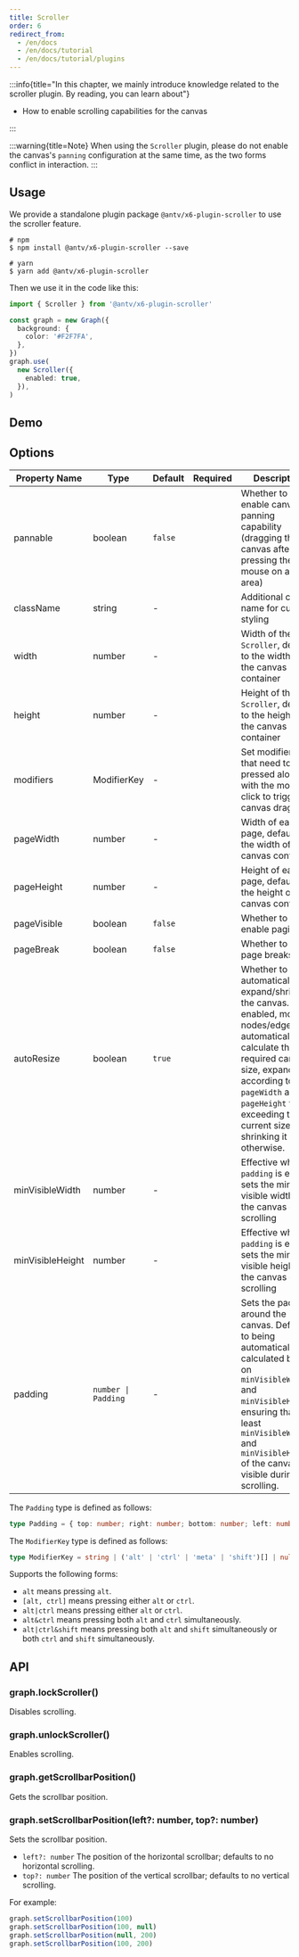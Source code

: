 ```yaml
---
title: Scroller
order: 6
redirect_from:
  - /en/docs
  - /en/docs/tutorial
  - /en/docs/tutorial/plugins
---
```


:::info{title="In this chapter, we mainly introduce knowledge related to the scroller plugin. By reading, you can learn about"}

- How to enable scrolling capabilities for the canvas

:::

:::warning{title=Note}
When using the `Scroller` plugin, please do not enable the canvas's `panning` configuration at the same time, as the two forms conflict in interaction.
:::

## Usage

We provide a standalone plugin package `@antv/x6-plugin-scroller` to use the scroller feature.

```shell
# npm
$ npm install @antv/x6-plugin-scroller --save

# yarn
$ yarn add @antv/x6-plugin-scroller
```

Then we use it in the code like this:

```ts
import { Scroller } from '@antv/x6-plugin-scroller'

const graph = new Graph({
  background: {
    color: '#F2F7FA',
  },
})
graph.use(
  new Scroller({
    enabled: true,
  }),
)
```

## Demo

<code id="plugin-scroller" src="@/src/tutorial/plugins/scroller/index.tsx"></code>

## Options

| Property Name     | Type                | Default  | Required | Description                                                                                                                                                                           |
|-------------------|---------------------|----------|----------|---------------------------------------------------------------------------------------------------------------------------------------------------------------------------------------|
| pannable           | boolean             | `false`  |          | Whether to enable canvas panning capability (dragging the canvas after pressing the mouse on a blank area)                                                                           |
| className          | string              | -        |          | Additional class name for custom styling                                                                                                                                              |
| width              | number              | -        |          | Width of the `Scroller`, defaults to the width of the canvas container                                                                                                               |
| height             | number              | -        |          | Height of the `Scroller`, defaults to the height of the canvas container                                                                                                             |
| modifiers          | ModifierKey         | -        |          | Set modifier keys that need to be pressed along with the mouse click to trigger canvas dragging                                                                                      |
| pageWidth          | number              | -        |          | Width of each page, defaults to the width of the canvas container                                                                                                                    |
| pageHeight         | number              | -        |          | Height of each page, defaults to the height of the canvas container                                                                                                                  |
| pageVisible        | boolean             | `false`  |          | Whether to enable pagination                                                                                                                                                          |
| pageBreak          | boolean             | `false`  |          | Whether to show page breaks                                                                                                                                                          |
| autoResize         | boolean             | `true`   |          | Whether to automatically expand/shrink the canvas. When enabled, moving nodes/edges will automatically calculate the required canvas size, expanding it according to `pageWidth` and `pageHeight` when exceeding the current size, and shrinking it otherwise. |
| minVisibleWidth    | number              | -        |          | Effective when `padding` is empty, sets the minimum visible width of the canvas during scrolling                                                                                     |
| minVisibleHeight   | number              | -        |          | Effective when `padding` is empty, sets the minimum visible height of the canvas during scrolling                                                                                    |
| padding            | `number \| Padding` | -        |          | Sets the padding around the canvas. Defaults to being automatically calculated based on `minVisibleWidth` and `minVisibleHeight`, ensuring that at least `minVisibleWidth` and `minVisibleHeight` of the canvas is visible during scrolling. |

The `Padding` type is defined as follows:

```ts
type Padding = { top: number; right: number; bottom: number; left: number }
```

The `ModifierKey` type is defined as follows:

```ts
type ModifierKey = string | ('alt' | 'ctrl' | 'meta' | 'shift')[] | null
```

Supports the following forms:

- `alt` means pressing `alt`.
- `[alt, ctrl]` means pressing either `alt` or `ctrl`.
- `alt|ctrl` means pressing either `alt` or `ctrl`.
- `alt&ctrl` means pressing both `alt` and `ctrl` simultaneously.
- `alt|ctrl&shift` means pressing both `alt` and `shift` simultaneously or both `ctrl` and `shift` simultaneously.

## API

### graph.lockScroller()

Disables scrolling.

### graph.unlockScroller()

Enables scrolling.

### graph.getScrollbarPosition()

Gets the scrollbar position.

### graph.setScrollbarPosition(left?: number, top?: number)

Sets the scrollbar position.

- `left?: number` The position of the horizontal scrollbar; defaults to no horizontal scrolling.
- `top?: number` The position of the vertical scrollbar; defaults to no vertical scrolling.

For example:

```ts
graph.setScrollbarPosition(100)
graph.setScrollbarPosition(100, null)
graph.setScrollbarPosition(null, 200)
graph.setScrollbarPosition(100, 200)
```

